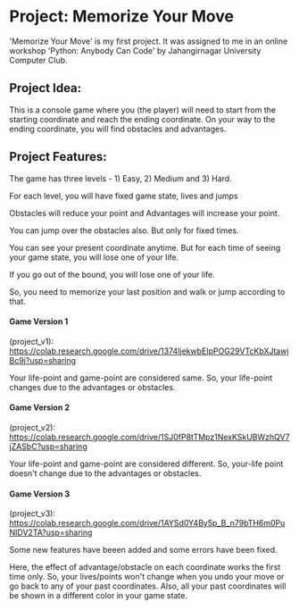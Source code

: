 # Project: Memorize Your Move
'Memorize Your Move' is my first project. It was assigned to me in an online workshop 'Python: Anybody Can Code' by Jahangirnagar University Computer Club.

## Project Idea:
This is a console game where you (the player) will need to start from the starting coordinate and reach the ending coordinate.
On your way to the ending coordinate, you will find obstacles and advantages.

## Project Features:
The game has three levels - 1) Easy, 2) Medium and 3) Hard.

For each level, you will have fixed game state, lives and jumps

Obstacles will reduce your point and Advantages will increase your point.

You can jump over the obstacles also. But only for fixed times.

You can see your present coordinate anytime. But for each time of seeing your game state, you will lose one of your life.

If you go out of the bound, you will lose one of your life.

So, you need to memorize your last position and walk or jump according to that.

#### Game Version 1 
(project_v1): https://colab.research.google.com/drive/1374IjekwbEIpPOG29VTcKbXJtawjBc9j?usp=sharing

Your life-point and game-point are considered same. So, your life-point changes due to the advantages or obstacles.

#### Game Version 2 
(project_v2): https://colab.research.google.com/drive/1SJ0fP8tTMpz1NexKSkUBWzhQV7jZASbC?usp=sharing

Your life-point and game-point are considered different. So, your-life point doesn't change due to the advantages or obstacles.

#### Game Version 3
(project_v3): https://colab.research.google.com/drive/1AYSd0Y4By5p_B_n79bTH6m0PuNIDV2TA?usp=sharing

Some new features have beeen added and some errors have been fixed. 

Here, the effect of advantage/obstacle on each coordinate works the first time only. So, your lives/points won't change when you undo your move or go back to any of your past coordinates. Also, all your past coordinates will be shown in a different color in your game state.

